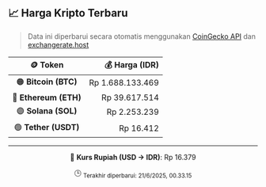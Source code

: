 

<!-- HARGA_KRIPTO -->
## 📈 Harga Kripto Terbaru

> Data ini diperbarui secara otomatis menggunakan [CoinGecko API](https://www.coingecko.com/) dan [exchangerate.host](https://exchangerate.host/)

<div align="center">

| 🪙 Token | 💰 Harga (IDR) |
|:------:|---------------:|
| 🟠 **Bitcoin (BTC)**   | Rp 1.688.133.469 |
| 🔵 **Ethereum (ETH)**  | Rp 39.617.514 |
| 🟣 **Solana (SOL)**    | Rp 2.253.239 |
| 🟢 **Tether (USDT)**   | Rp 16.412 |

---

💱 **Kurs Rupiah (USD → IDR)**: Rp 16.379

🕒 <sub>Terakhir diperbarui: 21/6/2025, 00.33.15</sub>

</div>
<!-- /HARGA_KRIPTO -->